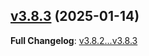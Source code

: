 ## [v3.8.3](https://github.com/openimsdk/open-im-server/releases/tag/v3.8.3) 	(2025-01-14)

**Full Changelog**: [v3.8.2...v3.8.3](https://github.com/openimsdk/open-im-server/compare/v3.8.2...v3.8.3)

